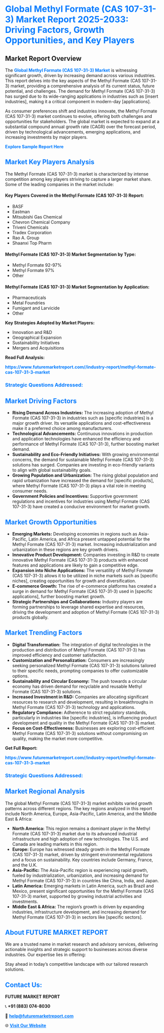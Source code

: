 <h1 style="color: #007BFF;">Global Methyl Formate (CAS 107-31-3) Market Report 2025-2033: Driving Factors, Growth Opportunities, and Key Players</h1>

<section id="overview">
<h2>Market Report Overview</h2>
<p>The <a href="https://www.futuremarketreport.com//industry-report/methyl-formate-cas-107-31-3-market" style="color: #007BFF; text-decoration: none;"><strong>Global Methyl Formate (CAS 107-31-3) Market</strong></a> is witnessing significant growth, driven by increasing demand across various industries. This report delves into the key aspects of the Methyl Formate (CAS 107-31-3) market, providing a comprehensive analysis of its current status, future potential, and challenges. The demand for Methyl Formate (CAS 107-31-3) has surged due to its wide-ranging applications in industries such as [insert industries], making it a critical component in modern-day [applications].</p>
<p>As consumer preferences shift and industries innovate, the Methyl Formate (CAS 107-31-3) market continues to evolve, offering both challenges and opportunities for stakeholders. The global market is expected to expand at a substantial compound annual growth rate (CAGR) over the forecast period, driven by technological advancements, emerging applications, and increasing investments by major players.</p>
</section>

<section id="overview">
<p><a href="https://www.futuremarketreport.com//request-sample/reportId=85202" style="color: #007BFF; text-decoration: none;"><strong>Explore Sample Report Here</strong></a></p>
</section>

<section id="key-players">
<h2 style="color: #007BFF;">Market Key Players Analysis</h2>
<p>The Methyl Formate (CAS 107-31-3) market is characterized by intense competition among key players striving to capture a larger market share. Some of the leading companies in the market include:</p>
<h4>Key Players Covered in the Methyl Formate (CAS 107-31-3) Report:</h4>
<ul><li>BASF</li><li>Eastman</li><li>Mitsubishi Gas Chemical</li><li>Chevron Chemical Company</li><li>Triveni Chemicals</li><li>Tradex Corporation</li><li>Rao A. Group</li><li>Shaanxi Top Pharm</li></ul>
<h4>Methyl Formate (CAS 107-31-3) Market Segmentation by Type:</h4>
<ul><li>Methyl Formate 92-97%</li><li>Methyl Formate 97%</li><li>Other</li></ul>

<h4>Methyl Formate (CAS 107-31-3) Market Segmentation by Application:</h4>
<ul><li>Pharmaceuticals</li><li>Metal Foundries</li><li>Fumigant and Larvicide</li><li>Other</li></ul>
<p><strong>Key Strategies Adopted by Market Players:</strong></p>
<ul>
<li>Innovation and R&D</li>
<li>Geographical Expansion</li>
<li>Sustainability Initiatives</li>
<li>Mergers and Acquisitions</li>
</ul>
</section>

<section>
<p><strong>Read Full Analysis: </strong></p><a href="https://www.futuremarketreport.com//industry-report/methyl-formate-cas-107-31-3-market" style="color: #007BFF; text-decoration: none;"><strong>https://www.futuremarketreport.com//industry-report/methyl-formate-cas-107-31-3-market</strong></a>
<h3 style="color: #007BFF;">Strategic Questions Addressed:</h3>
</section>

<section id="driving-factors">
<h2 style="color: #007BFF;">Market Driving Factors</h2>
<ul>
<li><strong>Rising Demand Across Industries:</strong> The increasing adoption of Methyl Formate (CAS 107-31-3) in industries such as [specific industries] is a major growth driver. Its versatile applications and cost-effectiveness make it a preferred choice among manufacturers.</li>
<li><strong>Technological Advancements:</strong> Continuous innovations in production and application technologies have enhanced the efficiency and performance of Methyl Formate (CAS 107-31-3), further boosting market demand.</li>
<li><strong>Sustainability and Eco-Friendly Initiatives:</strong> With growing environmental concerns, the demand for sustainable Methyl Formate (CAS 107-31-3) solutions has surged. Companies are investing in eco-friendly variants to align with global sustainability goals.</li>
<li><strong>Growing Population and Urbanization:</strong> The rising global population and rapid urbanization have increased the demand for [specific products], where Methyl Formate (CAS 107-31-3) plays a vital role in meeting consumer needs.</li>
<li><strong>Government Policies and Incentives:</strong> Supportive government regulations and incentives for industries using Methyl Formate (CAS 107-31-3) have created a conducive environment for market growth.</li>
</ul>
</section>

<section id="growth-opportunities">
<h2 style="color: #007BFF;">Market Growth Opportunities</h2>
<ul>
<li><strong>Emerging Markets:</strong> Developing economies in regions such as Asia-Pacific, Latin America, and Africa present untapped potential for the Methyl Formate (CAS 107-31-3) market. Increasing industrialization and urbanization in these regions are key growth drivers.</li>
<li><strong>Innovative Product Development:</strong> Companies investing in R&D to create innovative Methyl Formate (CAS 107-31-3) products with enhanced features and applications are likely to gain a competitive edge.</li>
<li><strong>Expansion into Niche Applications:</strong> The versatility of Methyl Formate (CAS 107-31-3) allows it to be utilized in niche markets such as [specific niches], creating opportunities for growth and diversification.</li>
<li><strong>E-commerce Growth:</strong> The rise of e-commerce platforms has created a surge in demand for Methyl Formate (CAS 107-31-3) used in [specific applications], further boosting market growth.</li>
<li><strong>Strategic Partnerships and Collaborations:</strong> Industry players are forming partnerships to leverage shared expertise and resources, driving the development and adoption of Methyl Formate (CAS 107-31-3) products globally.</li>
</ul>
</section>

<section id="trending-factors">
<h2 style="color: #007BFF;">Market Trending Factors</h2>
<ul>
<li><strong>Digital Transformation:</strong> The integration of digital technologies in the production and distribution of Methyl Formate (CAS 107-31-3) has improved efficiency and customer satisfaction.</li>
<li><strong>Customization and Personalization:</strong> Consumers are increasingly seeking personalized Methyl Formate (CAS 107-31-3) solutions tailored to their specific needs, prompting companies to offer customizable options.</li>
<li><strong>Sustainability and Circular Economy:</strong> The push towards a circular economy has driven demand for recyclable and reusable Methyl Formate (CAS 107-31-3) solutions.</li>
<li><strong>Increased Investment in R&D:</strong> Companies are allocating significant resources to research and development, resulting in breakthroughs in Methyl Formate (CAS 107-31-3) technology and applications.</li>
<li><strong>Regulatory Compliance:</strong> Adherence to strict regulatory standards, particularly in industries like [specific industries], is influencing product development and quality in the Methyl Formate (CAS 107-31-3) market.</li>
<li><strong>Focus on Cost-Effectiveness:</strong> Businesses are exploring cost-efficient Methyl Formate (CAS 107-31-3) solutions without compromising on quality, making the market more competitive.</li>
</ul>
</section>

<section>
<p><strong>Get Full Report: </strong></p><a href="https://www.futuremarketreport.com//industry-report/methyl-formate-cas-107-31-3-market" style="color: #007BFF; text-decoration: none;"><strong>https://www.futuremarketreport.com//industry-report/methyl-formate-cas-107-31-3-market</strong></a>
<h3 style="color: #007BFF;">Strategic Questions Addressed:</h3>
</section>


<section id="regional-analysis">
<h2 style="color: #007BFF;">Market Regional Analysis</h2>
<p>The global Methyl Formate (CAS 107-31-3) market exhibits varied growth patterns across different regions. The key regions analyzed in this report include North America, Europe, Asia-Pacific, Latin America, and the Middle East & Africa:</p>
<ul>
<li><strong>North America:</strong> This region remains a dominant player in the Methyl Formate (CAS 107-31-3) market due to its advanced industrial infrastructure and high adoption of new technologies. The U.S. and Canada are leading markets in this region.</li>
<li><strong>Europe:</strong> Europe has witnessed steady growth in the Methyl Formate (CAS 107-31-3) market, driven by stringent environmental regulations and a focus on sustainability. Key countries include Germany, France, and the U.K.</li>
<li><strong>Asia-Pacific:</strong> The Asia-Pacific region is experiencing rapid growth, fueled by industrialization, urbanization, and increasing demand for Methyl Formate (CAS 107-31-3) in countries like China, India, and Japan.</li>
<li><strong>Latin America:</strong> Emerging markets in Latin America, such as Brazil and Mexico, present significant opportunities for the Methyl Formate (CAS 107-31-3) market, supported by growing industrial activities and investments.</li>
<li><strong>Middle East & Africa:</strong> The region’s growth is driven by expanding industries, infrastructure development, and increasing demand for Methyl Formate (CAS 107-31-3) in sectors like [specific sectors].</li>
</ul>
</section>

<footer>
<h2 style="color: #007BFF;">About FUTURE MARKET REPORT</h2>
<p>We are a trusted name in market research and advisory services, delivering actionable insights and strategic support to businesses across diverse industries. Our expertise lies in offering:</p>

<p>Stay ahead in today’s competitive landscape with our tailored research solutions.</p>

<h2 style="color: #007BFF;">Contact Us:</h2>
<p><strong>FUTURE MARKET REPORT</strong></p>
<p>📞 <strong>+91 (883) 074-8030</strong></p>
<p>📧 <strong><a href="mailto:help@futuremarketreport.com" style="color: #007BFF;">help@futuremarketreport.com</a></strong></p>
<p>🌐 <strong><a href="https://www.futuremarketreport.com/" style="color: #007BFF;">Visit Our Website</a></strong></p>
</footer>